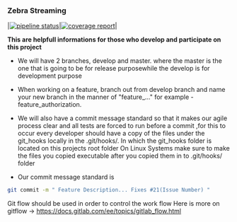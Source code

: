 ### Zebra Streaming 
|[![pipeline status](https://gitlab.com/2ftimeplc/2fflutter/streaming_mobile/badges/master/pipeline.svg)](https://gitlab.com/2ftimeplc/2fflutter/streaming_mobile/-/commits/master)|[![coverage report](https://gitlab.com/2ftimeplc/2fflutter/streaming_mobile/badges/master/coverage.svg)](https://gitlab.com/2ftimeplc/2fflutter/streaming_mobile/-/commits/master)|


**This are helpfull informations for those who develop and participate on this 
project**

- We will have 2 branches, develop and master. where the master is the one that is going to be for release purposewhile the develop is for development purpose 
- When working on a feature, branch out from develop branch and name your new branch in the manner of "feature_..." 
for example - feature_authorization.

- We will also have a commit message standard so that it makes our agile 
process clear and all tests are forced to run before a commit ,for this to occur every developer should 
have a copy of the files under the git_hooks locally in the .git/hooks/.
In which the git_hooks folder is located on this projects root folder
On Linux Systems make sure to make the files you copied executable after you copied them in to .git/hooks/ folder 

- Our commit message standard is 

```bash
git commit -m " Feature Description... Fixes #21(Issue Number) "
```

Git flow should be used in order to control the work flow
Here is more on gitflow ->
https://docs.gitlab.com/ee/topics/gitlab_flow.html

